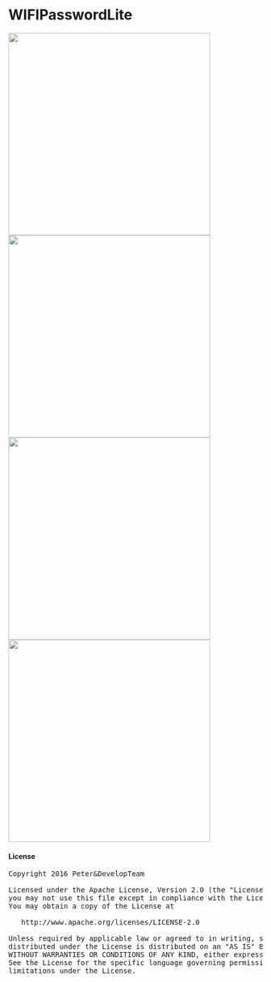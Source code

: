 # WIFIPasswordLite
<img src='https://github.com/Peter1303/WIFIPasswordLite/blob/master/images/Screenshot_2017-05-29-22-09-23-959_com.wifi.password2_Mosaic_22_9_40.pngttps://github.com/Peter1303/SnackBar/blob/master/images/Screenshot_2016-08-01-12-00-47-972_com.snackbar.app.png' height='400'/>
<img src='https://github.com/Peter1303/WIFIPasswordLite/blob/master/images/Screenshot_2017-05-29-22-17-27-241_com.wifi.password2_Mosaic_22_19_21.png' height='400'/>
<img src='https://github.com/Peter1303/WIFIPasswordLite/blob/master/images/Screenshot_2017-05-29-22-18-16-014_com.wifi.password2_Mosaic_22_18_42.png' height='400'/>
<img src='https://github.com/Peter1303/WIFIPasswordLite/blob/master/images/Screenshot_2017-05-29-22-17-55-019_com.wifi.password2.png' height='400'/>

#### License
<pre>
Copyright 2016 Peter&DevelopTeam

Licensed under the Apache License, Version 2.0 (the "License");
you may not use this file except in compliance with the License.
You may obtain a copy of the License at

   http://www.apache.org/licenses/LICENSE-2.0

Unless required by applicable law or agreed to in writing, software
distributed under the License is distributed on an "AS IS" BASIS,
WITHOUT WARRANTIES OR CONDITIONS OF ANY KIND, either express or implied.
See the License for the specific language governing permissions and
limitations under the License.
</pre>
